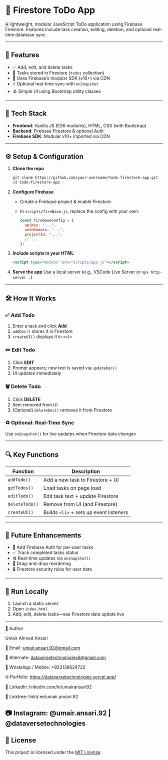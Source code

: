 # 📝 Firestore ToDo App

A lightweight, modular JavaScript ToDo application using Firebase Firestore.
Features include task creation, editing, deletion, and optional real-time database sync.

---

## 🚀 Features

* ✅ Add, edit, and delete tasks
* 📂 Tasks stored in Firestore (`todos` collection)
* 🧹 Uses Firebase’s modular SDK (v10+) via CDN
* ⚡ Optional real-time sync with `onSnapshot`
* 🩸 Simple UI using Bootstrap utility classes

---

## 🔧 Tech Stack

* **Frontend**: Vanilla JS (ES6 modules), HTML, CSS (with Bootstrap)
* **Backend**: Firebase Firestore & optional Auth
* **Firebase SDK**: Modular v10+ imported via CDN

---

## ⚙️ Setup & Configuration

1. **Clone the repo**

   ```bash
   git clone https://github.com/your-username/todo-firestore-app.git  
   cd todo-firestore-app
   ```

2. **Configure Firebase**

   * Create a Firebase project & enable Firestore
   * In `scripts/fireBase.js`, replace the config with your own:

     ```js
     const firebaseConfig = {
       apiKey: "...",
       authDomain: "...",
       projectId: "...",
       // ...
     };
     ```

3. **Include scripts in your HTML**

   ```html
   <script type="module" src="scripts/app.js"></script>
   ```

4. **Serve the app**
   Use a local server (e.g., VSCode Live Server or `npx http-server .`)

---

## 🛠️ How It Works

### ✅ Add Todo

1. Enter a task and click **Add**
2. `addDoc()` stores it in Firestore
3. `createUI()` displays it in `<ul>`

### ✏️ Edit Todo

1. Click **EDIT**
2. Prompt appears; new text is saved via `updateDoc()`
3. UI updates immediately

### 🗑️ Delete Todo

1. Click **DELETE**
2. Item removed from UI
3. (Optional) `deleteDoc()` removes it from Firestore

### ♻️ Optional: Real-Time Sync

Use `onSnapshot()` for live updates when Firestore data changes

---

## 🔍 Key Functions

| Function       | Description                             |
| -------------- | --------------------------------------- |
| `addTodo()`    | Add a new task to Firestore + UI        |
| `getTodos()`   | Load tasks on page load                 |
| `editTodo()`   | Edit task text + update Firestore       |
| `deleteTodo()` | Remove from UI (and Firestore)          |
| `createUI()`   | Builds `<li>` + sets up event listeners |

---

## 🔭 Future Enhancements

* 🔐 Add Firebase Auth for per-user tasks
* ✅ Track completed tasks status
* ♻️ Real-time updates via `onSnapshot()`
* 🔄 Drag-and-drop reordering
* 🔒 Firestore security rules for user data

---

## 🧚️ Run Locally

1. Launch a static server
2. Open `index.html`
3. Add, edit, delete tasks—see Firestore data update live

---

👤 Author

Umair Ahmed Ansari

📧 Email: umair.ansari.92@gmail.com

📧 Alternate: dataversetechnologies6@gmail.com

📱 WhatsApp / Mobile: +923138624722

🌐 Portfolio: https://dataversetechnologies.vercel.app/

🔗 LinkedIn: linkedin.com/in/umairansari92

🌲 Linktree: linktr.ee/umair.ansari.92

📷 Instagram: @umair.ansari.92 | @dataversetechnologies
---

## 📜 License

This project is licensed under the [MIT License](LICENSE).
